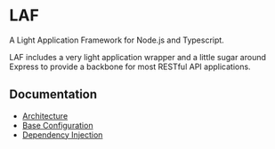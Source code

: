 # LAF

A Light Application Framework for Node.js and Typescript.

LAF includes a very light application wrapper and a little sugar around Express to provide a backbone for most RESTful API applications.

## Documentation

- [Architecture](.docs/architecture.md)
- [Base Configuration](./docs/configure.md)
- [Dependency Injection](./docs/di.md)
